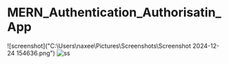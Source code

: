 ﻿# MERN_Authentication_Authorisatin_App
![screenshot]("C:\Users\naxee\Pictures\Screenshots\Screenshot 2024-12-24 154636.png")
![ss](https://github.com/naXeerrehman/MERN_Authentication_Authorisation_App/blob/main/Screenshot%202024-12-24%20154636.png)
